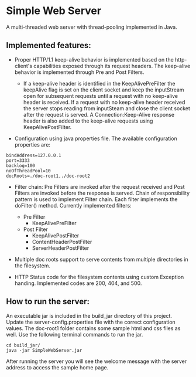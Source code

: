 # Simple Web Server

A multi-threaded web server with thread-pooling implemented in Java.

## Implemented features:

* Proper HTTP/1.1 keep-alive behavior is implemented based on the http-client's capabilities exposed through its request headers. The keep-alive behavior is implemented through Pre and Post Filters. 

  * If a keep-alive header is identified in the KeepAlivePreFilter the keepAlive flag is set on the client socket and keep the inputStream open for subsequent requests until a request with no keep-alive header is received. If a request with no keep-alive header received the server stops reading from inputSteam and close the client socket after the request is served. A Connection:Keep-Alive response header is also added to the keep-alive requests using KeepAlivePostFilter.
  
* Configuration using java properties file. The available configuration properties are:
```
bindAddress=127.0.0.1
port=3333
backlog=100
noOfThreadPool=10
docRoots=./doc-root1,./doc-root2
```

* Filter chain: Pre Filters are invoked after the request received and Post Filters are invoked before the response is served. Chain of responsibility pattern is used to implement Filter chain. Each filter implements the doFilter() method.
Currently implemented filters:
  * Pre Filter
    * KeepAlivePreFilter
  * Post Filter
    * KeepAlivePostFilter
    * ContentHeaderPostFilter
    * ServerHeaderPostFilter

* Multiple doc roots support to serve contents from multiple directories in the filesystem.

* HTTP Status code for the filesystem contents using custom Exception handing. Implemented codes are 200, 404, and 500.

## How to run the server:
An executable jar is included in the build_jar directory of this project. Update the server-config.properties file with the correct configuration values. The doc-root1 folder contains some sample html and css files as well. Use the following terminal commands to run the jar.
```
cd build_jar/
java -jar SimpleWebServer.jar
```
After running the server you will see the welcome message with the server address to access the sample home page. 


